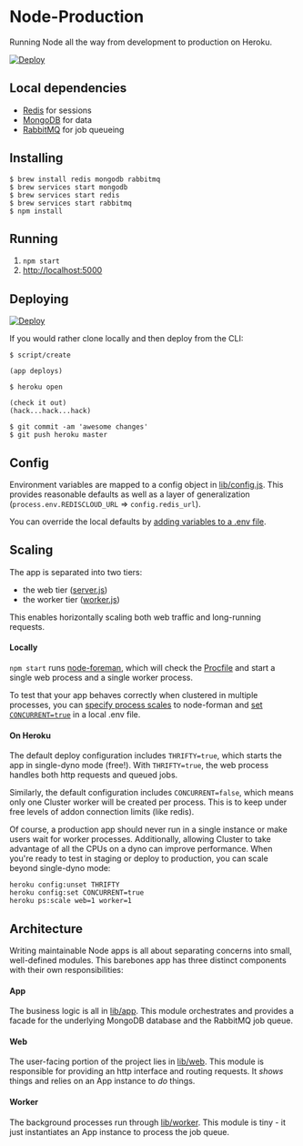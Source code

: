 # Node-Production

Running Node all the way from development to production on Heroku.

[![Deploy](https://www.herokucdn.com/deploy/button.png)](https://heroku.com/deploy?template=https://github.com/hunterloftis/node-production)

## Local dependencies

- [Redis](http://redis.io/) for sessions
- [MongoDB](http://www.mongodb.org/) for data
- [RabbitMQ](http://www.rabbitmq.com/) for job queueing

## Installing

```
$ brew install redis mongodb rabbitmq
$ brew services start mongodb
$ brew services start redis
$ brew services start rabbitmq
$ npm install
```

## Running

1. `npm start`
2. [http://localhost:5000](http://localhost:5000)

## Deploying

[![Deploy](https://www.herokucdn.com/deploy/button.png)](https://heroku.com/deploy?template=https://github.com/hunterloftis/node-production)

If you would rather clone locally and then deploy from the CLI:

```
$ script/create

(app deploys)

$ heroku open

(check it out)
(hack...hack...hack)

$ git commit -am 'awesome changes'
$ git push heroku master
```

## Config

Environment variables are mapped to a config object in [lib/config.js](https://github.com/hunterloftis/node-production/blob/master/lib/config.js).
This provides reasonable defaults as well as a layer of generalization
(`process.env.REDISCLOUD_URL` => `config.redis_url`).

You can override the local defaults by
[adding variables to a .env file](https://github.com/strongloop/node-foreman#environmental-variables).

## Scaling

The app is separated into two tiers:

- the web tier ([server.js](https://github.com/hunterloftis/node-production/blob/master/lib/server.js))
- the worker tier ([worker.js](https://github.com/hunterloftis/node-production/blob/master/lib/worker.js))

This enables horizontally scaling both web traffic and long-running requests.

#### Locally

`npm start` runs [node-foreman](http://strongloop.github.io/node-foreman/),
which will check the [Procfile](https://github.com/hunterloftis/node-production/blob/master/Procfile)
and start a single web process and a single worker process.

To test that your app behaves correctly when clustered in multiple processes,
you can [specify process scales](https://github.com/strongloop/node-foreman#advanced-usage) to node-forman
and [set `CONCURRENT=true`](https://github.com/strongloop/node-foreman#environmental-variables) in a local .env file.

#### On Heroku

The default deploy configuration includes `THRIFTY=true`, which starts the app in single-dyno mode (free!).
With `THRIFTY=true`, the web process handles both http requests and queued jobs.

Similarly, the default configuration includes `CONCURRENT=false`, which means only one Cluster
worker will be created per process. This is to keep under free levels of addon connection limits (like redis).

Of course, a production app should never run in a single instance or make users wait for worker processes.
Additionally, allowing Cluster to take advantage of all the CPUs on a dyno can improve performance.
When you're ready to test in staging or deploy to production, you can scale beyond single-dyno mode:

```
heroku config:unset THRIFTY
heroku config:set CONCURRENT=true
heroku ps:scale web=1 worker=1
```

## Architecture

Writing maintainable Node apps is all about separating concerns into small, well-defined modules.
This barebones app has three distinct components with their own responsibilities:

#### App

The business logic is all in [lib/app](https://github.com/hunterloftis/node-production/tree/master/lib/app).
This module orchestrates and provides a facade for the underlying
MongoDB database and the RabbitMQ job queue.

#### Web

The user-facing portion of the project lies in [lib/web](https://github.com/hunterloftis/node-production/tree/master/lib/web).
This module is responsible for providing an http interface and routing requests.
It *shows* things and relies on an App instance to *do* things.

#### Worker

The background processes run through [lib/worker](https://github.com/hunterloftis/node-production/blob/master/lib/worker.js).
This module is tiny - it just instantiates an App instance to process the job queue.


